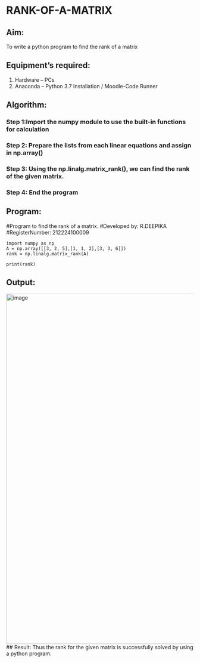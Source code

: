 # RANK-OF-A-MATRIX
## Aim:
To write a python program to find the rank of a matrix
## Equipment’s required:
1. 	Hardware – PCs
2. 	Anaconda – Python 3.7 Installation / Moodle-Code Runner
## Algorithm:
### Step 1:Import the numpy module to use the built-in functions for calculation 
### Step 2: Prepare the lists from each linear equations and assign in np.array()
### Step 3: Using the np.linalg.matrix_rank(), we can find the rank of the given matrix.
### Step 4: End the program
## Program:
#Program to find the rank of a matrix.
#Developed by: R.DEEPIKA
#RegisterNumber: 212224100009
```
import numpy as np
A = np.array([[3, 2, 5],[1, 1, 2],[3, 3, 6]])
rank = np.linalg.matrix_rank(A)

print(rank)
```


## Output:
<img width="1287" height="939" alt="image" src="https://github.com/user-attachments/assets/022973f2-0120-4424-9467-cf2a13afb305" />
## Result:
Thus the rank for the given matrix is successfully solved by  using a python program.

